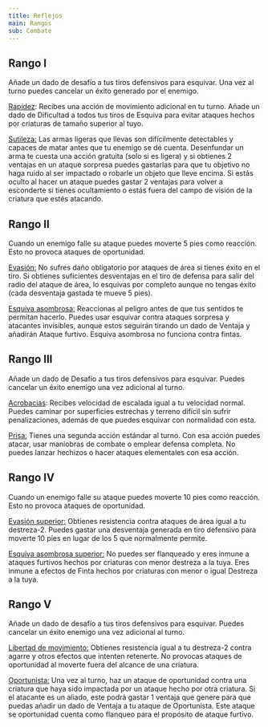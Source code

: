 ```yaml
---
title: Reflejos
main: Rangos
sub: Combate
---
```


## Rango I

Añade un dado de desafío a tus tiros defensivos para esquivar. Una vez al turno puedes cancelar un éxito generado por el enemigo.

<u>Rapidez</u>: Recibes una acción de movimiento adicional en tu turno. Añade un dado de Dificultad a todos tus tiros de Esquiva para evitar ataques hechos por criaturas de tamaño superior al tuyo. 

<u>Sutileza:</u> Las armas ligeras que llevas son difícilmente detectables y capaces de matar antes que tu enemigo se dé cuenta. Desenfundar un arma te cuesta una acción gratuita (solo si es ligera) y si obtienes 2 ventajas en un ataque sorpresa puedes gastarlas para que tu objetivo no haga ruido al ser impactado o robarle un objeto que lleve encima. Si estás oculto al hacer un  ataque puedes gastar 2 ventajas para volver a esconderte si tienes ocultamiento o estás fuera del campo de visión de la criatura que estés atacando.

## Rango II

Cuando un enemigo falle su ataque puedes moverte 5 pies como reacción. Esto no provoca ataques de oportunidad.

<u>Evasión:</u> No sufres daño obligatorio por ataques de área si tienes éxito en el tiro. Si obtienes suficientes desventajas en el tiro de defensa para salir del radio del ataque de área, lo esquivas por completo aunque no tengas éxito (cada desventaja gastada te mueve 5 pies).

<u>Esquiva asombrosa:</u> Reaccionas al peligro antes de que tus sentidos te permitan hacerlo. Puedes usar esquivar contra ataques sorpresa y atacantes invisibles, aunque estos seguirán tirando un dado de Ventaja y añadirán Ataque furtivo. Esquiva asombrosa no funciona contra fintas.

## Rango III

Añade un dado de Desafío a tus tiros defensivos para esquivar. Puedes cancelar un éxito enemigo una vez adicional al turno.

<u>Acrobacias</u>: Recibes velocidad de escalada igual a tu velocidad normal. Puedes caminar por superficies estrechas y terreno difícil sin sufrir penalizaciones, además de que puedes esquivar con normalidad con esta.

<u>Prisa:</u> Tienes una segunda acción estándar al turno. Con esa acción puedes atacar, usar maniobras de combate o emplear defensa completa. No puedes lanzar hechizos o hacer ataques elementales con esa acción.

## Rango IV

Cuando un enemigo falle su ataque puedes moverte 10 pies como reacción. Esto no provoca ataques de oportunidad.

<u>Evasión superior:</u> Obtienes resistencia contra ataques de área igual a tu destreza-2. Puedes gastar una desventaja generada en tiro defensivo para moverte 10 pies en lugar de los 5 que normalmente permite.

<u>Esquiva asombrosa superior:</u> No puedes ser flanqueado y eres inmune a ataques furtivos hechos por criaturas con menor destreza a la tuya. Eres inmune a efectos de Finta hechos por criaturas con menor o igual Destreza a la tuya.

## Rango V

Añade un dado de desafío a tus tiros defensivos para esquivar. Puedes cancelar un éxito enemigo una vez adicional al turno.

<u>Libertad de movimiento:</u> Obtienes resistencia igual a tu destreza-2 contra agarre y otros efectos que intenten retenerte. No provocas ataques de oportunidad al moverte fuera del alcance de una criatura.

<u>Oportunista:</u> Una vez al turno, haz un ataque de oportunidad contra una criatura que haya sido impactada por un ataque hecho por otra criatura. Si el atacante es un aliado, este podrá gastar 1 ventaja que genere para que puedas añadir un dado de Ventaja a tu ataque de Oportunista. Este ataque se oportunidad cuenta como flanqueo para el propósito de ataque furtivo.
